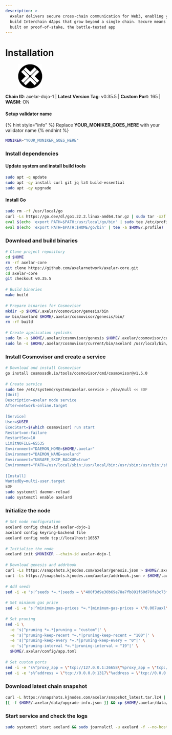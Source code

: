 ```yaml
---
description: >-
  Axelar delivers secure cross-chain communication for Web3, enabling you to
  build Interchain dApps that grow beyond a single chain. Secure means Axelar is
  built on proof-of-stake, the battle-tested app
---
```


# Installation

<figure><img src="../../images/axelar.png" alt=""><figcaption></figcaption></figure>

**Chain ID**: axelar-dojo-1 | **Latest Version Tag**: v0.35.5 | **Custom Port**: 165 | **WASM**: ON

#### Setup validator name <a href="#setup-validator-name" id="setup-validator-name"></a>

{% hint style="info" %}
Replace **YOUR\_MONIKER\_GOES\_HERE** with your validator name
{% endhint %}

```bash
MONIKER="YOUR_MONIKER_GOES_HERE"
```

### Install dependencies

#### Update system and install build tools

```bash
sudo apt -q update
sudo apt -qy install curl git jq lz4 build-essential
sudo apt -qy upgrade
```

#### Install Go

```bash
sudo rm -rf /usr/local/go
curl -Ls https://go.dev/dl/go1.22.2.linux-amd64.tar.gz | sudo tar -xzf - -C /usr/local
eval $(echo 'export PATH=$PATH:/usr/local/go/bin' | sudo tee /etc/profile.d/golang.sh)
eval $(echo 'export PATH=$PATH:$HOME/go/bin' | tee -a $HOME/.profile)
```

### Download and build binaries

```bash
# Clone project repository
cd $HOME
rm -rf axelar-core
git clone https://github.com/axelarnetwork/axelar-core.git
cd axelar-core
git checkout v0.35.5

# Build binaries
make build

# Prepare binaries for Cosmovisor
mkdir -p $HOME/.axelar/cosmovisor/genesis/bin
mv bin/axelard $HOME/.axelar/cosmovisor/genesis/bin/
rm -rf build

# Create application symlinks
sudo ln -s $HOME/.axelar/cosmovisor/genesis $HOME/.axelar/cosmovisor/current -f
sudo ln -s $HOME/.axelar/cosmovisor/current/bin/axelard /usr/local/bin/axelard -f

```

### Install Cosmovisor and create a service

```bash
# Download and install Cosmovisor
go install cosmossdk.io/tools/cosmovisor/cmd/cosmovisor@v1.5.0

# Create service
sudo tee /etc/systemd/system/axelar.service > /dev/null << EOF
[Unit]
Description=axelar node service
After=network-online.target

[Service]
User=$USER
ExecStart=$(which cosmovisor) run start
Restart=on-failure
RestartSec=10
LimitNOFILE=65535
Environment="DAEMON_HOME=$HOME/.axelar"
Environment="DAEMON_NAME=axelard"
Environment="UNSAFE_SKIP_BACKUP=true"
Environment="PATH=/usr/local/sbin:/usr/local/bin:/usr/sbin:/usr/bin:/sbin:/bin:/usr/games:/usr/local/games:/snap/bin:$HOME/.axelar/cosmovisor/current/bin"

[Install]
WantedBy=multi-user.target
EOF
sudo systemctl daemon-reload
sudo systemctl enable axelard

```

### Initialize the node

```bash
# Set node configuration
axelard config chain-id axelar-dojo-1
axelard config keyring-backend file
axelard config node tcp://localhost:16557

# Initialize the node
axelard init $MONIKER --chain-id axelar-dojo-1

# Download genesis and addrbook
curl -Ls https://snapshots.kjnodes.com/axelar/genesis.json > $HOME/.axelar/config/genesis.json
curl -Ls https://snapshots.kjnodes.com/axelar/addrbook.json > $HOME/.axelar/config/addrbook.json

# Add seeds
sed -i -e "s|^seeds *=.*|seeds = \"400f3d9e30b69e78a7fb891f60d76fa3c73f0ecc@axelar.rpc.kjnodes.com:16559\"|" $HOME/.axelar/config/config.toml

# Set minimum gas price
sed -i -e "s|^minimum-gas-prices *=.*|minimum-gas-prices = \"0.007uaxl\"|" $HOME/.axelar/config/app.toml

# Set pruning
sed -i \
  -e 's|^pruning *=.*|pruning = "custom"|' \
  -e 's|^pruning-keep-recent *=.*|pruning-keep-recent = "100"|' \
  -e 's|^pruning-keep-every *=.*|pruning-keep-every = "0"|' \
  -e 's|^pruning-interval *=.*|pruning-interval = "19"|' \
  $HOME/.axelar/config/app.toml

# Set custom ports
sed -i -e "s%^proxy_app = \"tcp://127.0.0.1:26658\"%proxy_app = \"tcp://127.0.0.1:16558\"%; s%^laddr = \"tcp://127.0.0.1:26657\"%laddr = \"tcp://127.0.0.1:16557\"%; s%^pprof_laddr = \"localhost:6060\"%pprof_laddr = \"localhost:16560\"%; s%^laddr = \"tcp://0.0.0.0:26656\"%laddr = \"tcp://0.0.0.0:16556\"%; s%^prometheus_listen_addr = \":26660\"%prometheus_listen_addr = \":16566\"%" $HOME/.axelar/config/config.toml
sed -i -e "s%^address = \"tcp://0.0.0.0:1317\"%address = \"tcp://0.0.0.0:16517\"%; s%^address = \":8080\"%address = \":16580\"%; s%^address = \"0.0.0.0:9090\"%address = \"0.0.0.0:16590\"%; s%^address = \"0.0.0.0:9091\"%address = \"0.0.0.0:16591\"%; s%:8545%:16545%; s%:8546%:16546%; s%:6065%:16565%" $HOME/.axelar/config/app.toml

```

### Download latest chain snapshot

```bash
curl -L https://snapshots.kjnodes.com/axelar/snapshot_latest.tar.lz4 | tar -Ilz4 -xf - -C $HOME/.axelar
[[ -f $HOME/.axelar/data/upgrade-info.json ]] && cp $HOME/.axelar/data/upgrade-info.json $HOME/.axelar/cosmovisor/genesis/upgrade-info.json
```

### Start service and check the logs

```bash
sudo systemctl start axelard && sudo journalctl -u axelard -f --no-hostname -o cat

```
